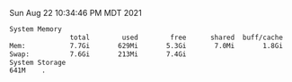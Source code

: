Sun Aug 22 10:34:46 PM MDT 2021
```bash
System Memory
               total        used        free      shared  buff/cache   available
Mem:           7.7Gi       629Mi       5.3Gi       7.0Mi       1.8Gi       6.7Gi
Swap:          7.6Gi       213Mi       7.4Gi
System Storage
641M	.
```
